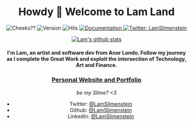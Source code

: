 <h1 align="center"> Howdy 👋 Welcome to Lam Land </h1>
<div align="center">
  <img src="https://raw.githubusercontent.com/LamSlimenstein/Portfolio/main/Work/gen2-01.png" alt="Cheeks??">
  <img alt="Version" src="https://img.shields.io/badge/version-1.0.0-yellowgreen.svg?cacheSeconds=2592000" />
  <img src="https://hitcounter.pythonanywhere.com/count/tag.svg?url=https%3A%2F%2Fgithub.com%2Flamslimenstein" alt="Hits">
  <a href="https://raw.githubusercontent.com/LamSlimenstein/Portfolio/main/Work/gen2-01.png" target="_blank">
    <img alt="Documentation" src="https://img.shields.io/badge/documentation-no-yellowgreen.svg" />
  </a>
  <a href="https://twitter.com/lamslimenstein" target="_blank">
    <img alt="Twitter: LamSlimenstein" src="https://raw.githubusercontent.com/LamSlimenstein/Portfolio/main/Work/gen2-01.png/>
  </a>
</div>


> Enter the mind of a Lam, and Enjoy the Trip here at Lam Land!
<p align="center">
 
[![Lam's github stats](https://github-readme-stats.vercel.app/api?username=LamSlimenstein&show_icons=true&theme=yellowgreen)](https://github.com/LamSlimenstein)


#### I'm Lam, an artist and software dev from Anor Londo. Follow my journey as I complete the Great Work and exploit the intersection of Technology, Art and Finance.


### [Personal Website and Portfolio](https://LamSlimenstein.github.io)


*be my Slime? <3*
</p>

* Twitter: [@LamSlimenstein](https://twitter.com/LamSlimenstein)
* Github: [@LamSlimenstein](https://github.com/LamSlimenstein)
* LinkedIn: [@LamSlimenstein](https://linkedin.com/in/LamSlimenstein)


